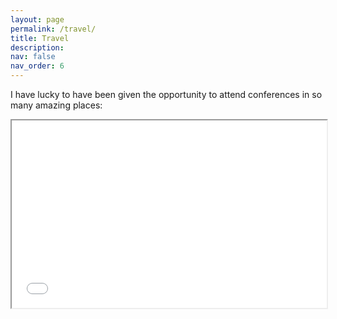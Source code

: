 ```yaml
---
layout: page
permalink: /travel/
title: Travel
description: 
nav: false
nav_order: 6
---
```


I have lucky to have been given the opportunity to attend conferences in so many amazing places:

<iframe src="/assets/js/map.js" width="100%" height="300"></iframe>